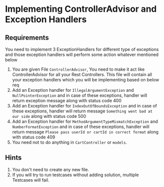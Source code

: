 # Implementing ControllerAdvisor and Exception Handlers

## Requirements
You need to implement 3 ExceptionHandlers for different type of exceptions and those exception handlers will perform some action whatever mentioned below

1. You are given File `ControllerAdvisor`, You need to make it act like ControllerAdvisor for all your Rest Controllers. This file will contain all your exception handlers which you will be implementing based on below req
2. Add an Exception handler for `IllegalArgumentException` and `NullPointerException` and in case of these exceptions, handler will return exception message along with status code 400
3. Add an Exception handler for `IndexOutOfBoundsException` and in case of these exceptions, handler will return message `Something went bad at our side` along with status code 500
4. Add an Exception handler for `MethodArgumentTypeMismatchException` and `NumberFormatException`  and in case of these exceptions, handler will return message `Please pass userId or cartId in correct format` along with status code 409
5. You need not to do anything in `CartController` or `models`.

## Hints
1. You don't need to create any new file.
2. If you will try to run testcases without adding solution, multiple Testcases will fail.